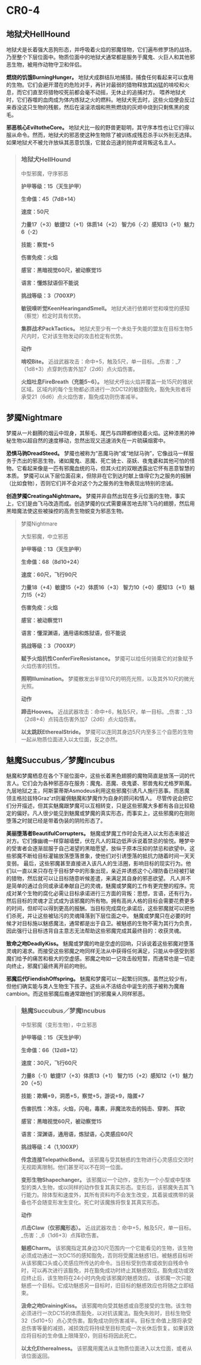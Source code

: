 # CR0-4

## 地狱犬HellHound

地狱犬是长着强大恶狗形态，并呼吸着火焰的邪魔怪物，它们遍布修罗场的战场，乃至整个下层位面中。物质位面中的地狱犬通常都是服务于魔鬼、火巨人和其他邪恶生物，被用作动物守卫和伴侣。

**燃烧的饥饿BurningHunger。** 地狱犬成群结队地捕猎，捕食任何看起来可以食用的生物。它们会避开潜在的危险对手，再针对最弱的猎物释放其凶猛的啃咬和火息，而它们直至将猎物咬死前都会毫不动摇，无休止的追捕对方。
喂养地狱犬时，它们吞噬的血肉成为体内炼狱之火的燃料。地狱犬死去时，这些火焰便会反过来吞没这只生物的残骸，然后在滚滚浓烟和熊熊燃烧的灰烬中烧到只剩焦黑的皮毛。

**邪恶核心EviltotheCore。** 地狱犬比一般的野兽更聪明，其守序本性也让它们得以服从命令。然而，地狱犬的邪恶使这种生物除了被训练成残忍杀手以外别无选择。如果地狱犬不被允许放纵其恶意饥饿，它就会迅速的抛弃或背叛这名主人。

> ### 地狱犬HellHound
>
> 中型邪魔，守序邪恶
>
> **护甲等级：15（天生护甲）**
>
> **生命值：45（7d8+14）**
>
> **速度：50尺**
>
> **力量17（+3）敏捷12（+1）体质14（+2）**
> **智力6（-2）感知13（+1）魅力6（-2）**
>
> **技能：察觉+5**
>
> **伤害免疫：火焰**
>
> **感官：黑暗视觉60尺，被动察觉15**
>
> **语言：懂炼狱语但不能说**
>
> **挑战等级：3（700XP）**
>
> **敏锐嗅听觉KeenHearingandSmell。** 地狱犬进行依赖听觉和嗅觉的感知（察觉）检定时具有优势。
>
> **集群战术PackTactics。** 地狱犬至少有一个未处于失能的盟友在目标生物5尺内时，它对该生物发动的攻击检定有优势。
>
> **动作**
>
> **啃咬Bite。** 近战武器攻击：命中+5，触及5尺，单一目标。_伤害：_7（1d8+3）点穿刺伤害外加7（2d6）点火焰伤害。
>
> **火焰吐息FireBreath（充能5~6）。** 地狱犬呼出火焰并覆盖一处15尺的锥状区域。区域内的每个生物都必须进行一次DC12的敏捷豁免，豁免失败者将承受21（6d6）点火焰伤害，豁免成功则伤害减半。

## 梦魇Nightmare

梦魇从一片翻腾的烟云中现身，其鬃毛、尾巴与四蹄都缭绕着火焰。这种漆黑的神秘生物以超自然的速度移动，忽然出现又迅速消失在一片硫磺烟雾中。

**恐惧马驹DreadSteed。** 梦魇也被称为“恶魔马驹”或“地狱马驹”，它像战马一样服务于杰出的邪恶生物，诸如魔鬼、恶魔、死亡骑士、巫妖、夜鬼婆和其他可怕的怪物。它看起来像是一匹有邪魔血统的马，但其火红的双眼透露出它怀有恶意智慧的本质。
梦魇可以从下层位面召来，但除非在它到达时献上值得它为之服务的报酬（比如食物），否则它们并不会对这个为之服务的生物表现出特别的忠诚。

**创造梦魇CreatingaNightmare。** 梦魇并非自然出现在多元位面的生物，事实上，它们是由飞马改造而成。创造梦魇的仪式需要痛苦地去除飞马的翅膀，然后用黑暗魔法使这些被操控的高贵生物蜕变为邪恶生物。

> 梦魇Nightmare
>
> 大型邪魔，中立邪恶
>
> **护甲等级：13（天生护甲）**
>
> **生命值：68（8d10+24）**
>
> **速度：60尺，飞行90尺**
>
> **力量18（+4）敏捷15（+2）体质16（+3）**
> **智力10（+0）感知13（+1）魅力15（+2）**
>
> **伤害免疫：火焰**
>
> **感官：被动察觉11**
>
> **语言：懂深渊语，通用语和炼狱语，但不能说**
>
> **挑战等级：3（700XP）**
>
> **赋予火焰抗性ConferFireResistance。** 梦魇可以给任何骑乘它的对象赋予火焰伤害的抗性。
>
> **照明Illumination。** 梦魇散发出半径10尺的明亮光照，以及其外10尺的微光光照。
>
> **动作**
>
> **蹄击Hooves。** 近战武器攻击：命中+6，触及5尺，单一目标。_伤害：_13（2d8+4）点钝击伤害外加7（2d6）点火焰伤害。
>
> **以太跳跃EtherealStride。** 梦魇可以连同其身边5尺内至多三个自愿的生物一起从物质位面进入以太位面，反之亦然。

## 魅魔Succubus／梦魔Incubus

魅魔和梦魔栖息在各个下层位面中，这些长着黑色翅膀的魔物简直是放荡一词的代言人。它们会为各种邪恶存在服务：魔鬼、恶魔、夜鬼婆、邪兽鬼和尤格罗斯魔。九层地狱之主，阿斯蒙蒂斯Asmodeus利用这些邪魔引诱凡人施行恶事。而恶魔领主格拉兹特Graz'zt则雇佣魅魔和梦魔作为自身的顾问和情人。
尽管传说会把它们分开描述，但其实魅魔跟梦魔可以互相转变，只是这些邪魔大多都有各自比较稳定的偏好。凡人很少能见到魅魔或梦魔的真实形态，而事实上，这些邪魔的在刚刚堕落之时就已经是带着伪装的阴险形态了。

**美丽堕落者BeautifulCorrupters。** 魅魔或梦魔工作时会先进入以太形态来接近对方。它们像幽魂一样穿越墙壁，伏在凡人的耳边低声诉说着禁忌的愉悦。睡梦中的受害者会逐渐屈服于自己渴望的黑暗愿望，放纵于原本压抑的禁忌和欲望中。这些邪魔不断给目标灌输放荡堕落景象，使他们对引诱堕落的抵抗力随着时间一天天变弱。
最后，这些邪魔甚至直接进入该凡人的生活圈，影响目标的现实行为。他们以一直以来只存在于目标梦中的形象出现，亲近并诱惑这个心理防备已经被打破的猎物，然后就可以让目标随意听候差遣，来满足其自身的邪恶欲望。
凡人并不是简单的通过合同或承诺奉献自己的灵魂，魅魔或梦魔的工作有更完整的程序。完成对某个生物的腐化必需让目标承诺进行三方面的背叛：思想，言语，还有行为，然后目标的灵魂才正式成为该邪魔的所有物。拥有高尚人格的目标会需要花费更多的时间，但却可以得到更高的报酬。当目标完成腐化承诺后，这些邪魔就可以把他们杀死，并让这些被玷污的灵魂降落到下层位面之中。
魅魔或梦魔只在必要的时候才对目标施以魅惑魔法，通常都是出于自卫。被魅惑的生物不需为其行为负责，因此强行让目标违背自主意志无法帮助这些邪魔完成其最终目的：收获灵魂。

**致命之吻DeadlyKiss。** 魅魔或梦魔的吻是空虚的回响，只诉说着这些邪魔对堕落灵魂的渴求。而接受这些邪魔之吻同样无法从中获得任何满足，只能从中感受到邪魔们给予的痛苦和极大的空虚感。邪魔之吻如一记攻击般短暂，而通常也是一切走向终止，邪魔们最终离开前的吻别。

**邪魔后代FiendishOffspring。** 魅魔和梦魔可以一起繁衍同族。虽然比较少有，但他们确实能与类人生物生下孩子。这些从不洁结合中诞生的孩子被称为魔裔cambion。而这些邪魔后裔通常跟他们的邪魔亲人同样邪恶。

> ### 魅魔Succubus／梦魔Incubus
>
> 中型邪魔（变形生物），中立邪恶
>
> **护甲等级：15（天生护甲）**
>
> **生命值：66（12d8+12）**
>
> **速度：30尺，飞行60尺**
>
> **力量8（-1）敏捷17（+3）体质13（+1）**
> **智力15（+2）感知12（+1）魅力20（+5）**
>
> **技能：欺瞒+9，洞悉+5，察觉+5，游说+9，隐匿+7**
>
> **伤害抗性：冷冻，火焰，闪电，毒素，非魔法攻击的钝击、穿刺、**
> **挥砍**
>
> **感官：黑暗视觉60尺，被动察觉15**
>
> **语言：深渊语，通用语，炼狱语，心灵感应60尺**
>
> **挑战等级：4（1,100XP）**
>
> **传念连接TelepathicBond。** 该邪魔与受其魅惑的生物进行心灵感应交流时无视距离限制。他们甚至可以不在同一位面。
>
> **变形生物Shapechanger。** 该邪魔以一个动作，变形为一个小型或中型体型的类人生物，或以同样的动作恢复其真实形态。变形后，该邪魔失去其飞行能力。除体型和速度外，其所有资料均不会发生改变，其着装或携带的装备也不会随变形发生变化。死亡时该魔族将恢复其真实形态。
>
> **动作**
>
> **爪击Claw（仅邪魔形态）。** 近战武器攻击：命中+5，触及5尺，单一目标。_伤害：_6（1d6+3）点挥砍伤害。
>
> **魅惑Charm。** 该邪魔指定其身边30尺范围内一个它能看见的生物，该生物必须成功通过一次DC15的感知豁免，否则将受魔法魅惑1日。被魅惑目标听从该邪魔口头或心灵感应所传达的命令。当目标受到伤害或收到自残命令时，可以再次进行该豁免，并在豁免成功时终止其魅惑效应。豁免成功或效应终止后，该生物将在24小时内免疫该邪魔的魅惑效应。
> 该邪魔一次只能魅惑一个目标。它成功魅惑另一目标时，旧目标的魅惑效应也将随之立即结束。
>
> **汲命之吻DrainingKiss。** 该邪魔吻向受其魅惑或自愿接受的生物。该生物必须进行一次DC15的体质豁免，以对抗该魔法。豁免失败时，目标生物受32（5d10+5）点心灵伤害。豁免成功则伤害减半。目标生命值上限将承受总伤害等量的减损，减损效应将持续至目标完成一次长休后恢复。如果该效应将目标的生命值上限降至0，则目标将因此死亡。
>
> **以太化Etherealness。** 该邪魔用魔法从主物质位面进入以太位面，或者从该位面返回。
